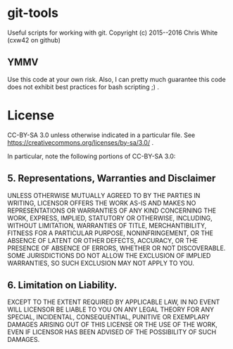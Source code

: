# git-tools
Useful scripts for working with git.
Copyright (c) 2015--2016 Chris White (cxw42 on github)

## YMMV

Use this code at your own risk.  Also, I can pretty much guarantee this code
does not exhibit best practices for bash scripting ;) .

# License
CC-BY-SA 3.0 unless otherwise indicated in a particular file.
See https://creativecommons.org/licenses/by-sa/3.0/ .

In particular, note the following portions of CC-BY-SA 3.0:

## 5. Representations, Warranties and Disclaimer

UNLESS OTHERWISE MUTUALLY AGREED TO BY THE PARTIES IN WRITING, LICENSOR OFFERS THE WORK AS-IS AND MAKES NO REPRESENTATIONS OR WARRANTIES OF ANY KIND CONCERNING THE WORK, EXPRESS, IMPLIED, STATUTORY OR OTHERWISE, INCLUDING, WITHOUT LIMITATION, WARRANTIES OF TITLE, MERCHANTIBILITY, FITNESS FOR A PARTICULAR PURPOSE, NONINFRINGEMENT, OR THE ABSENCE OF LATENT OR OTHER DEFECTS, ACCURACY, OR THE PRESENCE OF ABSENCE OF ERRORS, WHETHER OR NOT DISCOVERABLE. SOME JURISDICTIONS DO NOT ALLOW THE EXCLUSION OF IMPLIED WARRANTIES, SO SUCH EXCLUSION MAY NOT APPLY TO YOU.

## 6. Limitation on Liability. 
EXCEPT TO THE EXTENT REQUIRED BY APPLICABLE LAW, IN NO EVENT WILL LICENSOR BE LIABLE TO YOU ON ANY LEGAL THEORY FOR ANY SPECIAL, INCIDENTAL, CONSEQUENTIAL, PUNITIVE OR EXEMPLARY DAMAGES ARISING OUT OF THIS LICENSE OR THE USE OF THE WORK, EVEN IF LICENSOR HAS BEEN ADVISED OF THE POSSIBILITY OF SUCH DAMAGES.

